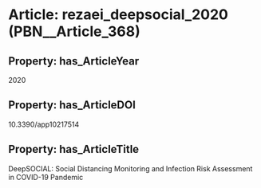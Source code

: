 # Article: __rezaei_deepsocial_2020__ (PBN__Article_368)

## Property: has_ArticleYear

2020

## Property: has_ArticleDOI

10.3390/app10217514

## Property: has_ArticleTitle

DeepSOCIAL: Social Distancing Monitoring and Infection Risk Assessment in COVID-19 Pandemic

